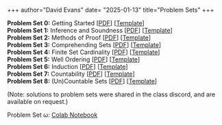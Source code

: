 +++
author="David Evans"
date= "2025-01-13"
title="Problem Sets"
+++

**Problem Set 0:** Getting Started [[PDF](/docs/ps0.pdf)] [[Template](https://www.overleaf.com/read/ctsgckxvvfsf#49bbb2)]  
**Problem Set 1:** Inference and Soundness [[PDF](/docs/ps1.pdf)] [[Template](https://www.overleaf.com/read/vfmzgfghbsbh#023fd0)]  
**Problem Set 2:** Methods of Proof [[PDF](/docs/ps2.pdf)] [[Template](https://www.overleaf.com/read/wckvjvmxvfsc#a6fe27)]  
**Problem Set 3:** Comprehending Sets [[PDF](/docs/ps3.pdf)] [[Template](https://www.overleaf.com/read/tcvjnjjpmjrr#db92dc)]  
**Problem Set 4:** Finite Set Cardinality [[PDF](/docs/ps4.pdf)] [[Template](https://www.overleaf.com/read/kdfyffygvwpn#1f06d7)]  
**Problem Set 5:** Well Ordering [[PDF](/docs/ps5.pdf)] [[Template](https://www.overleaf.com/read/mnpgvnvtyxbq#03c118)]  
**Problem Set 6:** Induction [[PDF](/docs/ps6.pdf)] [[Template](https://www.overleaf.com/read/yjrqbnkbypmv#6bb8bc)]  
**Problem Set 7:** Countability [[PDF](/docs/ps7.pdf)] [[Template](https://www.overleaf.com/read/rypcqjdgmvsy#273e12)]  
**Problem Set 8:** (Un)Countable Sets [[PDF](/docs/ps8.pdf)] [[Template](https://www.overleaf.com/read/kvgvzvcddmbg#0a0ff9)]  

(Note: solutions to problem sets were shared in the class discord, and are available on request.)

Problem Set &omega;: [Colab Notebook](/post/psomega) 
